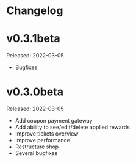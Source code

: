 # Changelog

# v0.3.1beta
Released: 2022-03-05

- Bugfixes

# v0.3.0beta
Released: 2022-03-05

- Add coupon payment gateway
- Add ability to see/edit/delete applied rewards
- Improve tickets overview
- Improve performance
- Restructure shop
- Several bugfixes
